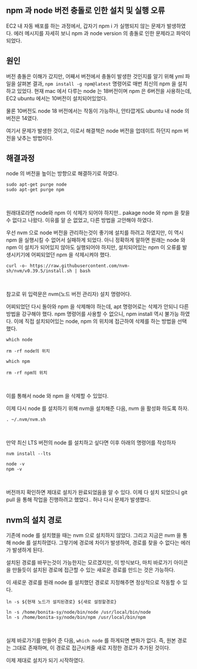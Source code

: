 ## npm 과 node 버전 충돌로 인한 설치 및 실행 오류

EC2 내 자동 배포를 하는 과정에서, 갑자기 npm i 가 실행되지 않는 문제가 발생하였다. 에러 메시지를 자세히 보니 npm 과 node version 의 충돌로 인한 문제라고 파악이 되었다. <br />

## 원인

버전 충돌은 이해가 갔지만, 어째서 버전에서 충돌이 발생한 것인지를 알기 위해 yml 파일을 살펴본 결과, `npm install -g npm@latest` 명령어로 매번 최신의 npm 을 설치하고 있었다. 현재 mac 에서 다루는 node 는 18버전이며 npm 은 6버전을 사용하는데, EC2 ubuntu 에서는 10버전이 설치되어있었다. <br />

물론 10버전도 node 18 버전에서는 작동이 가능하나, 안타깝게도 ubuntu 내 node 의 버전은 14였다. <br />

여기서 문제가 발생한 것이고, 이로서 해결책은 node 버전을 업데이트 하던지 npm 버전을 낮추는 방법이다.

## 해결과정

node 의 버전을 높이는 방향으로 해결하기로 하였다. <br />

```
sudo apt-get purge node
sudo apt-get purge npm
```

<br />

원래대로라면 node와 npm 이 삭제가 되어야 하지만.. pakage node 와 npm 을 찾을 수 없다고 나왔다. 이유를 알 순 없었고, 다른 방법을 고안해야 하였다. <br />

우선 nvm 으로 node 버전을 관리하는것이 좋기에 설치를 하려고 하였지만, 이 역시 npm 을 실행시킬 수 없어서 실패하게 되었다. 아니 정확하게 말하면 원래는 node 와 npm 이 설치가 되어있지 않아도 실행되어야 하지만, 설치되어있는 npm 이 오류를 발생시키기에 어찌되었던 npm 을 삭제시켜야 했다. <br />

```
curl -o- https://raw.githubusercontent.com/nvm-sh/nvm/v0.39.5/install.sh | bash
```

<br />

참고로 위 입력문은 nvm(노드 버전 관리자) 설치 명령어다. <br />

어찌되었던 다시 돌아와 npm 을 삭제해야 하는데, apt 명령어로는 삭제가 안되니 다른 방법을 강구해야 했다. npm 명령어를 사용할 수 없으니, npm install 역시 불가능 하였다. 이에 직접 설치되어있는 node, npm 의 위치에 접근하여 삭제를 하는 방법을 선택했다. <br />

```
which node

rm -rf node의 위치

which npm

rm -rf npm의 위치
```

<br />

이를 통해서 node 와 npm 을 삭제할 수 있었다. <br />

이제 다시 node 를 설치하기 위해 nvm을 설치해준 다음, nvm 을 활성화 하도록 하자. <br />

```
. ~/.nvm/nvm.sh
```

<br />

만약 최신 LTS 버전의 node 를 설치하고 싶다면 이후 아래의 명령어를 작성하자 <br />

```
nvm install --lts

node -v
npm -v
```

<br />

버전까지 확인하면 제대로 설치가 완료되었음을 알 수 있다. 이제 다 설치 되었으니 git pull 을 통해 작업을 진행하려고 했었다.. 허나 다시 문제가 발생했다.

## nvm의 설치 경로

기존에 node 를 설치했을 때는 nvm 으로 설치하지 않았다. 그리고 지금은 nvm 을 통해 node 를 설치하였다. 그렇기에 경로에 차이가 발생하여, 경로를 찾을 수 없다는 에러가 발생하게 된다. <br />

설치된 경로를 바꾸는것이 가능한지는 모르겠지만, 이 방식보다, 마치 바로가기 아이콘을 만들듯이 설치된 경로에 접근할 수 있는 새로운 경로를 만드는 것은 가능하다.<br />

이 새로운 경로를 원래 node 를 설치했던 경로로 지정해주면 정상적으로 작동할 수 있다. <br />

```
ln -s ${현재 노드가 설치된경로} ${새로 설정할경로}

ln -s /home/bonita-sy/node/bin/node /usr/local/bin/node
ln -s /home/bonita-sy/node/bin/npm /usr/local/bin/npm

```

<br />

실제 바로가기를 만들어 준 다음, `which node` 를 하게되면 변화가 없다. 즉, 원본 경로는 그대로 존재하며, 이 경로로 접근시켜줄 새로 지정한 경로가 추가된 것이다.
<br />

이제 제대로 설치가 되기 시작하였다.
